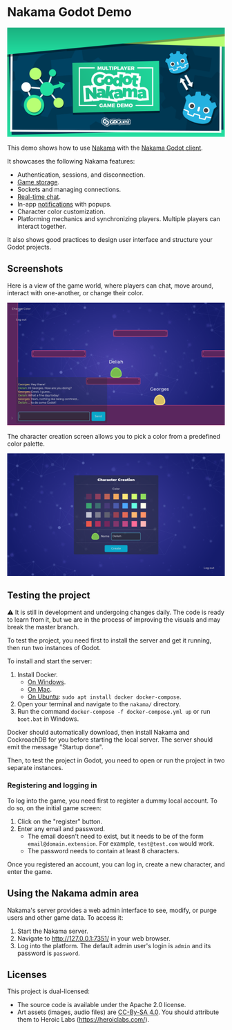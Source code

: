 # Nakama Godot Demo

![Nakama Godot demo banner image](./img/godot-nakama-banner.png)

This demo shows how to use [Nakama](https://heroiclabs.com/) with the [Nakama Godot client](https://github.com/heroiclabs/nakama-godot).

It showcases the following Nakama features:

- Authentication, sessions, and disconnection.
- [Game storage](https://heroiclabs.com/docs/storage-collections/).
- Sockets and managing connections.
- [Real-time chat](https://heroiclabs.com/docs/social-realtime-chat/).
- In-app [notifications](https://heroiclabs.com/docs/social-in-app-notifications/) with popups.
- Character color customization.
- Platforming mechanics and synchronizing players. Multiple players can interact together.

It also shows good practices to design user interface and structure your Godot projects.

## Screenshots

Here is a view of the game world, where players can chat, move around, interact with one-another, or change their color.

![in-game screenshot](./img/in-game-screen.png)

The character creation screen allows you to pick a color from a predefined color palette.

![Character creation screen](./img/character-creation-screen.png)

## Testing the project

⚠ It is still in development and undergoing changes daily. The code is ready to learn from it, but we are in the process of improving the visuals and may break the master branch.

To test the project, you need first to install the server and get it running, then run two instances of Godot.

To install and start the server:

1. Install Docker.
   - [On Windows](https://docs.docker.com/docker-for-windows/install/).
   - [On Mac](https://docs.docker.com/docker-for-mac/install/).
   - [On Ubuntu](https://docs.docker.com/engine/install/ubuntu/): `sudo apt install docker docker-compose`.
1. Open your terminal and navigate to the `nakama/` directory.
1. Run the command `docker-compose -f docker-compose.yml up` or run `boot.bat` in Windows.

Docker should automatically download, then install Nakama and CockroachDB for you before starting the local server. The server should emit the message "Startup done".

Then, to test the project in Godot, you need to open or run the project in two separate instances.

### Registering and logging in

To log into the game, you need first to register a dummy local account. To do so, on the initial game screen:

1. Click on the "register" button.
2. Enter any email and password.
   - The email doesn't need to exist, but it needs to be of the form `email@domain.extension`. For example, `test@test.com` would work.
   - The password needs to contain at least 8 characters.

Once you registered an account, you can log in, create a new character, and enter the game.

## Using the Nakama admin area

Nakama's server provides a web admin interface to see, modify, or purge users and other game data. To access it:

1. Start the Nakama server.
1. Navigate to http://127.0.0.1:7351/ in your web browser.
1. Log into the platform. The default admin user's login is `admin` and its password is `password`.

## Licenses

This project is dual-licensed:

- The source code is available under the Apache 2.0 license.
- Art assets (images, audio files) are [CC-By-SA 4.0](https://creativecommons.org/licenses/by-sa/4.0/). You should attribute them to Heroic Labs (https://heroiclabs.com/).
